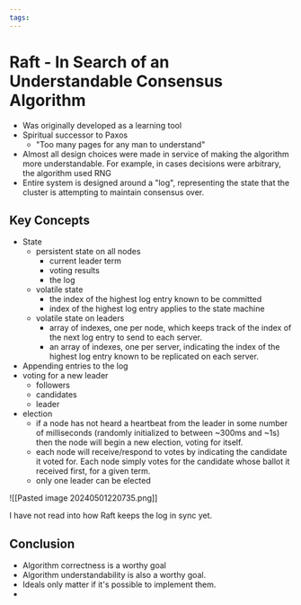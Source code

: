 ```yaml
---
tags:
---
```

# Raft - In Search of an Understandable Consensus Algorithm

- Was originally developed as a learning tool
- Spiritual successor to Paxos
	- "Too many pages for any man to understand"
- Almost all design choices were made in service of making the algorithm more understandable. For example, in cases decisions were arbitrary, the algorithm used RNG
- Entire system is designed around a "log", representing the state that the cluster is attempting to maintain consensus over.

## Key Concepts
- State
	- persistent state on all nodes
		- current leader term
		- voting results
		- the log
	- volatile state
		- the index of the highest log entry known to be committed
		- index of the highest log entry applies to the state machine
	- volatile state on leaders
		- array of indexes, one per node, which keeps track of the index of the next log entry to send to each server.
		- an array of indexes, one per server, indicating the index of the highest log entry known to be replicated on each server.
- Appending entries to the log
- voting for a new leader
	- followers
	- candidates
	- leader
- election
	- if a node has not heard a heartbeat from the leader in some number of milliseconds (randomly initialized to between ~300ms and ~1s) then the node will begin a new election, voting for itself.
	- each node will receive/respond to votes by indicating the candidate it voted for. Each node simply votes for the candidate whose ballot it received first, for a given term.
	- only one leader can be elected

![[Pasted image 20240501220735.png]]

I have not read into how Raft keeps the log in sync yet.

## Conclusion
- Algorithm correctness is a worthy goal
- Algorithm understandability is also a worthy goal.
- Ideals only matter if it's possible to implement them.
- 